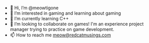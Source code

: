 - 👋 Hi, I’m @meowtigone
- 👀 I’m interested in gaming and learning about gaming
- 🌱 I’m currently learning C++
- 💞️ I’m looking to collaborate on games! I'm an experience project manager trying to practice on game development.
- 📫 How to reach me meow@redcatmusings.com

<!---
meowtigone/meowtigone is a ✨ special ✨ repository because its `README.md` (this file) appears on your GitHub profile.
You can click the Preview link to take a look at your changes.
--->
